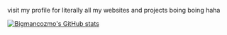 visit my profile for literally all my websites and projects
boing boing haha

[![Bigmancozmo's GitHub stats](https://github-readme-stats.vercel.app/api?username=Bigmancozmo&show_icons=true&theme=rose_pine)](https://github.com/anuraghazra/github-readme-stats)
